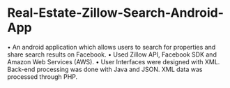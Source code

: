 # Real-Estate-Zillow-Search-Android-App

•	An android application which allows users to search for properties and share search results on Facebook. 
•	Used Zillow API, Facebook SDK and Amazon Web Services (AWS). 
•	User Interfaces were designed with XML. Back-end processing was done with Java and JSON. XML data was processed through PHP. 
